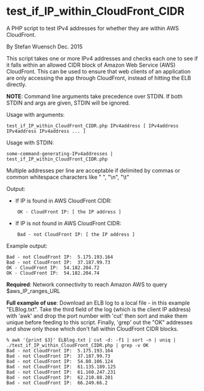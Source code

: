 # test_if_IP_within_CloudFront_CIDR
A PHP script to test IPv4 addresses for whether they are within AWS CloudFront.

By Stefan Wuensch Dec. 2015

This script takes one or more IPv4 addresses and checks each one to see if it falls within
an allowed CIDR block of Amazon Web Service (AWS) CloudFront.
This can be used to ensure that web clients of an application are only accessing the app
through CloudFront, instead of hitting the ELB directly.

**NOTE**: Command line arguments take precedence over STDIN. If both STDIN and args are 
given, STDIN will be ignored.


Usage with arguments:
```
test_if_IP_within_CloudFront_CIDR.php IPv4address [ IPv4address IPv4address IPv4address ... ]
```

Usage with STDIN:
```
some-command-generating-IPv4addresses | test_if_IP_within_CloudFront_CIDR.php
```
Multiple addresses per line are acceptable if delimited by commas or common whitespace
characters like " ", "\n", "\t"


Output:
- If IP is found in AWS CloudFront CIDR: 
```
	OK - CloudFront IP: [ the IP address ]
```
- If IP is not found in AWS CloudFront CIDR:
```
	Bad - not CloudFront IP: [ the IP address ]
```

Example output:
```
Bad - not CloudFront IP:  5.175.193.164
Bad - not CloudFront IP:  37.187.99.73
OK - CloudFront IP:  54.182.204.72
OK - CloudFront IP:  54.182.204.74
```


**Required**: Network connectivity to reach Amazon AWS to query $aws_IP_ranges_URL


__Full example of use__: Download an ELB log to a local file - in this example "ELBlog.txt".
Take the third field of the log (which is the client IP address) with 'awk'
and drop the port number with 'cut' then sort and make them unique before
feeding to this script. Finally, 'grep' out the "OK" addresses and show only those
which don't fall within CloudFront CIDR blocks.
```
% awk '{print $3}' ELBlog.txt | cut -d: -f1 | sort -n | uniq | ./test_if_IP_within_CloudFront_CIDR.php | grep -v OK
Bad - not CloudFront IP:  5.175.193.164
Bad - not CloudFront IP:  37.187.99.73
Bad - not CloudFront IP:  54.80.106.124
Bad - not CloudFront IP:  61.135.189.125
Bad - not CloudFront IP:  61.160.247.231
Bad - not CloudFront IP:  62.210.88.201
Bad - not CloudFront IP:  66.249.66.2
```
